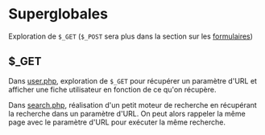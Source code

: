 # Superglobales

Exploration de `$_GET` (`$_POST` sera plus dans la section sur les [formulaires](../forms/))

## $\_GET

Dans [user.php](user.php), exploration de `$_GET` pour récupérer un paramètre d'URL et afficher une fiche utilisateur en fonction de ce qu'on récupère.

Dans [search.php](search.php), réalisation d'un petit moteur de recherche en récupérant la recherche dans un paramètre d'URL. On peut alors rappeler la même page avec le paramètre d'URL pour exécuter la même recherche.
